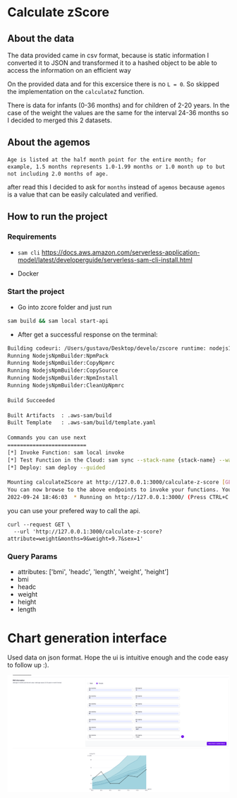 # Calculate zScore

## About the data
The data provided came in csv format, because is static information I converted it to JSON and transformed it to a hashed object to be able to access the information on an efficient way

On the provided data and for this excersice there is no `L = 0`. So skipped the implementation on the `calculateZ` function.

There is data for infants (0-36 months) and for children of 2-20 years. In the case of the weight the values are the same for the interval 24-36 months so I decided to merged this 2 datasets.

## About the agemos
```
Age is listed at the half month point for the entire month; for example, 1.5 months represents 1.0-1.99 months or 1.0 month up to but not including 2.0 months of age.
```

after read this I decided to ask for `months` instead of `agemos` because `agemos` is a value that can be easily calculated and verified.


## How to run the project

### Requirements

- `sam cli` https://docs.aws.amazon.com/serverless-application-model/latest/developerguide/serverless-sam-cli-install.html

- Docker

### Start the project 

- Go into zcore folder and just run
```sh
sam build && sam local start-api
```

- After get a successful response on the terminal: 
```sh
Building codeuri: /Users/gustavo/Desktop/develo/zscore runtime: nodejs14.x metadata: {} architecture: x86_64 functions: ['calculateZScore']
Running NodejsNpmBuilder:NpmPack
Running NodejsNpmBuilder:CopyNpmrc
Running NodejsNpmBuilder:CopySource
Running NodejsNpmBuilder:NpmInstall
Running NodejsNpmBuilder:CleanUpNpmrc

Build Succeeded

Built Artifacts  : .aws-sam/build
Built Template   : .aws-sam/build/template.yaml

Commands you can use next
=========================
[*] Invoke Function: sam local invoke
[*] Test Function in the Cloud: sam sync --stack-name {stack-name} --watch
[*] Deploy: sam deploy --guided

Mounting calculateZScore at http://127.0.0.1:3000/calculate-z-score [GET]
You can now browse to the above endpoints to invoke your functions. You do not need to restart/reload SAM CLI while working on your functions, changes will be reflected instantly/automatically. You only need to restart SAM CLI if you update your AWS SAM template
2022-09-24 18:46:03  * Running on http://127.0.0.1:3000/ (Press CTRL+C to quit)
```

 you can use your prefered way to call the api.

```
curl --request GET \
  --url 'http://127.0.0.1:3000/calculate-z-score?attribute=weight&months=9&weight=9.7&sex=1'
```

### Query Params

- attributes: ['bmi', 'headc', 'length', 'weight', 'height']
- bmi
- headc
- weight
- height
- length


# Chart generation interface

Used data on json format.
Hope the ui is intuitive enough and the code easy to follow up :).

![Alt text](chart-generator/image.png?raw=true "Screenshot")